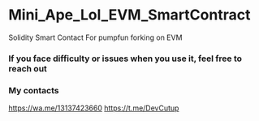 # Mini_Ape_Lol_EVM_SmartContract
Solidity Smart Contact For pumpfun forking on EVM

### If you face difficulty or issues when you use it, feel free to reach out

### My contacts
https://wa.me/13137423660
https://t.me/DevCutup
